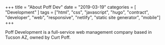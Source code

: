 +++
title = "About Poff Dev"
date = "2019-03-19"
categories = [ "Development" ]
tags = ["html", "css", "javascript", "hugo", "contract", "developer", "web", "responsive", "netlify", "static site generator", "mobile"]
+++

Poff Development is a full-service web management company based in Tucson AZ, owned by Curt Poff.
